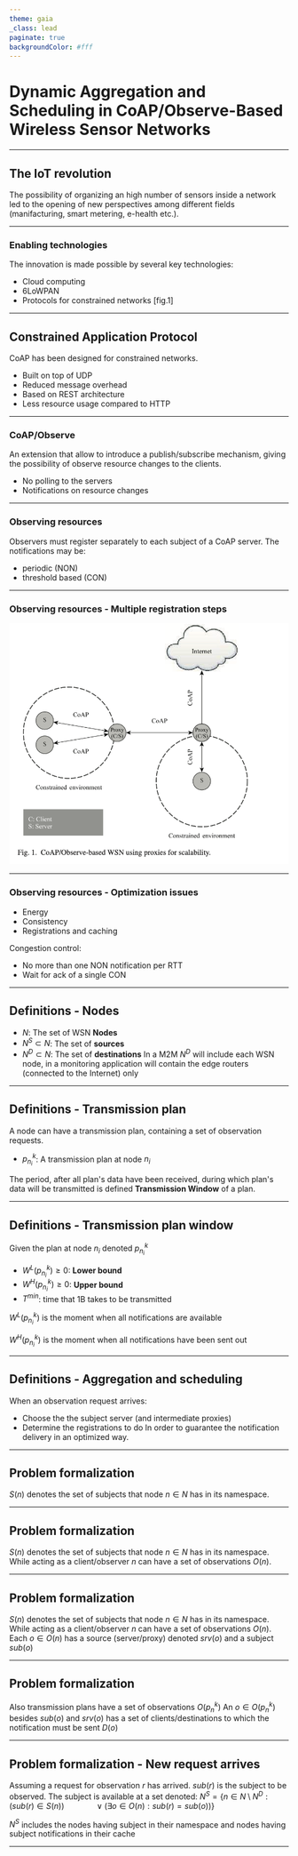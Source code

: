 ```yaml
---
theme: gaia
_class: lead
paginate: true
backgroundColor: #fff
---
```


# Dynamic Aggregation and Scheduling in CoAP/Observe-Based Wireless Sensor Networks


---
## The IoT revolution 

The possibility of organizing an high number of sensors inside a network led to the opening of new perspectives among different fields (manifacturing, smart metering, e-health etc.).

---

### Enabling technologies 
The innovation is made possible by several key technologies:
- Cloud computing
- 6LoWPAN
- Protocols for constrained networks
[fig.1]

---

## Constrained Application Protocol
CoAP has been designed for constrained networks. 
- Built on top of UDP
- Reduced message overhead
- Based on REST architecture
- Less resource usage compared to HTTP

---

### CoAP/Observe
An extension that allow to introduce a publish/subscribe mechanism, giving the possibility of observe resource changes to the clients. 
- No polling to the servers
- Notifications on resource changes

---

### Observing resources
Observers must register separately to each subject of a CoAP server. 
The notifications may be:
- periodic (NON)
- threshold based (CON)


---

### Observing resources - Multiple registration steps
![bg contain](img/fig1.png)

---

### Observing resources - Optimization issues
- Energy
- Consistency
- Registrations and caching

Congestion control: 
- No more than one NON notification per RTT
- Wait for ack of a single CON
---

## Definitions - Nodes 
- $N$: The set of WSN **Nodes**
- $N^S\subset N$: The set of **sources**
- $N^D\subset N$: The set of **destinations**
In a M2M $N^D$ will include each WSN node, in a monitoring application will contain the edge routers (connected to the Internet) only
---
## Definitions - Transmission plan
A node can have a transmission plan, containing a set of observation requests.
- $p^k_{n_i}$: A transmission plan at node $n_i$ 

The period, after all plan's data have been received, during which plan's data will be transmitted is defined **Transmission Window** of a plan.

---

## Definitions - Transmission plan window
Given the plan at node $n_i$ denoted $p^k_{n_i}$
- $W^L(p^k_{n_i}) \geq 0$: **Lower bound**
- $W^H(p^k_{n_i}) \geq 0$: **Upper bound**
- $T^{min}$: time that 1B takes to be transmitted

$W^L(p^k_{n_i})$ is the moment when all notifications are available

$W^H(p^k_{n_i})$ is the moment when all notifications have been sent out

---

## Definitions - Aggregation and scheduling
When an observation request arrives:
- Choose the the subject server (and intermediate proxies)
- Determine the registrations to do
In order to guarantee the notification delivery in an optimized way. 

---

## Problem formalization

$S(n)$ denotes the set of subjects that node $n \in N$ has in its namespace. 

---
## Problem formalization

$S(n)$ denotes the set of subjects that node $n \in N$ has in its namespace. 
While acting as a client/observer $n$ can have a set of observations 
$O(n)$.

---

## Problem formalization

$S(n)$ denotes the set of subjects that node $n \in N$ has in its namespace. 
While acting as a client/observer $n$ can have a set of observations 
$O(n)$.
Each $o \in O(n)$ has a source (server/proxy) denoted $srv(o)$ and a subject $sub(o)$

---

## Problem formalization
Also transmission plans have a set of observations $O(p^k_n)$
An $o \in O(p^k_n)$ besides $sub(o)$ and $srv(o)$ has a set of clients/destinations to which the notification must be sent $D(o)$

---

## Problem formalization - New request arrives
Assuming a request for observation $r$ has arrived.
$sub(r)$ is the subject to be observed. 
The subject is available at a set denoted:
$N^S = \{n \in N \setminus N^D:(sub(r) \in S(n))$ $\ \ \ \ \ \ \ \ \ \ \ \ \ \vee ( \exists o \in O(n):sub(r)=sub(o))\}$

$N^S$ includes the nodes having subject in their namespace and nodes having subject notifications in their cache


--- 